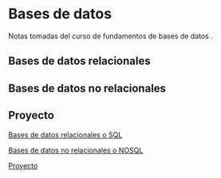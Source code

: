 # Bases de datos

Notas tomadas del curso de fundamentos de bases de datos .

## Bases de datos relacionales

## Bases de datos no relacionales

## Proyecto

[Bases de datos relacionales o SQL](Bases%20de%20datos/Bases%20de%20datos%20relacionales%20o%20SQL.md)

[Bases de datos no relacionales o NOSQL](Bases%20de%20datos/Bases%20de%20datos%20no%20relacionales%20o%20NOSQL.md)

[Proyecto](Bases%20de%20datos/Proyecto.md)